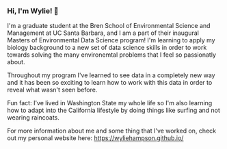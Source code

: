 ### Hi, I'm Wylie! 👋

I'm a graduate student at the Bren School of Environmental Science and Management at UC Santa Barbara, and I am a part of their inaugural Masters of Environmental Data Science program! I'm learning to apply my biology background to a new set of data science skills in order to work towards solving the many environemtal problems that I feel so passionatly about.

Throughout my program I've learned to see data in a completely new way and it has been so exciting to learn how to work with this data in order to reveal what wasn't seen before.

Fun fact: I've lived in Washington State my whole life so I'm also learning how to adapt into the California lifestyle by doing things like surfing and not wearing raincoats.

For more information about me and some thing that I've worked on, check out my personal website here: https://wyliehampson.github.io/

<!--
**wyliehampson/wyliehampson** is a ✨ _special_ ✨ repository because its `README.md` (this file) appears on your GitHub profile.

Here are some ideas to get you started:

- 🔭 I’m currently working on ...
- 🌱 I’m currently learning ...
- 👯 I’m looking to collaborate on ...
- 🤔 I’m looking for help with ...
- 💬 Ask me about ...
- 📫 How to reach me: ...
- 😄 Pronouns: ...
- ⚡ Fun fact: ...
-->
